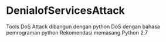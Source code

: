 # DenialofServicesAttack
Tools DoS Attack dibangun dengan python
DoS dengan bahasa pemrograman python
Rekomendasi memasang Python 2.7
